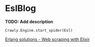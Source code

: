 # EslBlog

**TODO: Add description**

```
Crawly.Engine.start_spider(Esl)
```


[Erlang solutions - Web scraping with Elixir](https://www.erlang-solutions.com/blog/web-scraping-with-elixir.html) 
